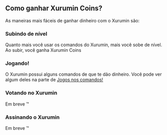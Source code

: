## Como ganhar Xurumin Coins?

As maneiras mais fáceis de ganhar dinheiro com o Xurumin são:

### Subindo de nível
Quanto mais você usar os comandos do Xurumin, mais você sobe de nível.
Ao subir, você ganha Xurumin Coins

### Jogando!
O Xurumin possui alguns comandos de que te dão dinheiro.
Você pode ver algum deles na parte de <a href="https://xurumin.github.io/comandos.html#games">Jogos nos comandos!</a>

### Votando no Xurumin
Em breve ™️

### Assinando o Xurumin
Em breve ™️
